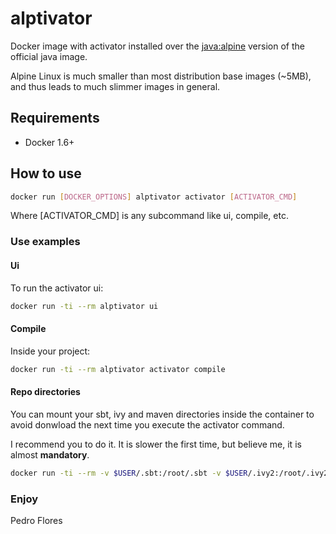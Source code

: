 # alptivator

Docker image with activator installed over the [java:alpine](https://hub.docker.com/_/java/) version of the official java image.

Alpine Linux is much smaller than most distribution base images (~5MB), and thus leads to much slimmer images in general.

## Requirements

- Docker 1.6+

## How to use

```bash
docker run [DOCKER_OPTIONS] alptivator activator [ACTIVATOR_CMD]
```

Where [ACTIVATOR_CMD] is any subcommand like ui, compile, etc.

### Use examples

#### Ui

To run the activator ui:

```bash
docker run -ti --rm alptivator ui
```

#### Compile

Inside your project:

```bash
docker run -ti --rm alptivator activator compile
```

#### Repo directories

You can mount your sbt, ivy and maven directories inside the container to avoid donwload the next time you execute the activator command.

I recommend you to do it. It is slower the first time, but believe me, it is almost **mandatory**.

```bash
docker run -ti --rm -v $USER/.sbt:/root/.sbt -v $USER/.ivy2:/root/.ivy2 alptivator activator compile
```

### Enjoy

Pedro Flores

